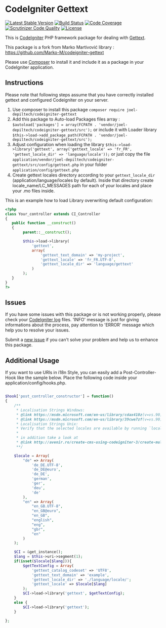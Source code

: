 CodeIgniter Gettext
===================

[![Latest Stable Version](https://poser.pugx.org/joel-depiltech/codeigniter-gettext/v/stable.svg)](https://packagist.org/packages/joel-depiltech/codeigniter-gettext)
[![Build Status](https://scrutinizer-ci.com/g/joel-depiltech/codeigniter-gettext/badges/build.png?b=master)](https://scrutinizer-ci.com/g/joel-depiltech/codeigniter-gettext/build-status/master)
[![Code Coverage](https://scrutinizer-ci.com/g/joel-depiltech/codeigniter-gettext/badges/coverage.png?b=master)](https://scrutinizer-ci.com/g/joel-depiltech/codeigniter-gettext/?branch=master)
[![Scrutinizer Code Quality](https://scrutinizer-ci.com/g/joel-depiltech/codeigniter-gettext/badges/quality-score.png?b=master)](https://scrutinizer-ci.com/g/joel-depiltech/codeigniter-gettext/?branch=master)
[![License](https://poser.pugx.org/joel-depiltech/codeigniter-gettext/license)](https://packagist.org/packages/joel-depiltech/codeigniter-gettext)

This is [CodeIgniter](https://codeigniter.com) PHP framework package for dealing with [Gettext](https://www.gnu.org/software/gettext/).

This package is a fork from Marko Martivović library : https://github.com/Marko-M/codeigniter-gettext

Please use [Composer](https://getcomposer.org) to install it and include it as a package in your CodeIgniter application.

Instructions
------------

Please note that following steps assume that you have correctly installed gettext and configured Codeigniter on your server.

1. Use composer to install this package `composer require joel-depiltech/codeigniter-gettext`
2. Add this package to Auto-load Packages files array :
`$autoload['packages'] = array(FCPATH . 'vendor/joel-depiltech/codeigniter-gettext/src');`
or include it with Loader library
`$this->load->add_package_path(FCPATH . 'vendor/joel-depiltech/codeigniter-gettext/src');`
3. Adjust configuration when loading the library
`$this->load->library('gettext', array('gettext_locale' => 'fr_FR', 'gettext_locale_dir' => 'language/locale'));`
or just copy the file `application/vendor/joel-depiltech/codeigniter-gettext/src/config/gettext.php` in your folder `application/config/gettext.php`
4. Create gettext locales directory according to your `gettext_locale_dir` (application/language/locales by default). Inside that directory create locale_name/LC_MESSAGES path for each of your locales and place your .mo files inside.

This is an example how to load Library overwriting default configuration:

```php
<?php
class Your_controller extends CI_Controller
{
   public function __construct()
   {
        parent::__construct();

        $this->load->library(
            'gettext',
            array(
                'gettext_text_domain' => 'my-project',
                'gettext_locale' => 'fr_FR.UTF-8',
                'gettext_locale_dir' => 'language/gettext'
            )
        );
   }
}
?>
```

Issues
------

If you have some issues with this package or is not working properly, please check your [CodeIgniter log](https://www.codeigniter.com/user_guide/general/errors.html#log_message) files. 'INFO' message is just for giving informations about the process, pay attention to 'ERROR' message which help you to resolve your issues.

Submit a [new issue](https://github.com/joel-depiltech/codeigniter-gettext/issues/new) if you can't solve your problem and help us to enhance this package.

Additional Usage
----------------

If you want to use URIs in i18n Style, you can easily add a Post-Controller-Hook like the sample below.
Place the following code inside your application/config/hooks.php.

```php

$hook['post_controller_constructor'] = function()
{
    /**
     * Localisation Strings Windows:
     * @link https://msdn.microsoft.com/en-us/library/cdax410z(v=vs.90).aspx
     * @link https://msdn.microsoft.com/en-us/library/39cwe7zf(v=vs.90).aspx
     * Localisation Strings Unix:
     * Verify that the selected locales are available by running `locale -a`. 
     * 
     * in addition take a look at
     * @link http://avenir.ro/create-cms-using-codeigniter-3/create-multilanguage-site-codeigniter/
     **/

    $locale = Array(
        "de" => Array(
            'de_DE.UTF-8',
            'de_DE@euro',
            'de_DE',
            'german',
            'ger',
            'deu',
            'de'
        ),
        "en" => Array(
            "en_GB.UTF-8",
            "en_GB@euro",
            "en_GB",
            "english",
            "eng",
            "gbr",
            "en"
        )
    );

    $CI = &get_instance();
    $lang = $this->uri->segment(1);
    if(isset($locale[$lang])){
        $getTextConfig = Array( 
            'gettext_catalog_codeset' => 'UTF8',
            'gettext_text_domain' => 'example',
            'gettext_locale_dir' => './language/locale/';
            'gettext_locale' => $locale[$lang]
        );
        $CI->load->library('gettext', $getTextConfig);
    }
    else {
        $CI->load->library('gettext');
    }

};
```
